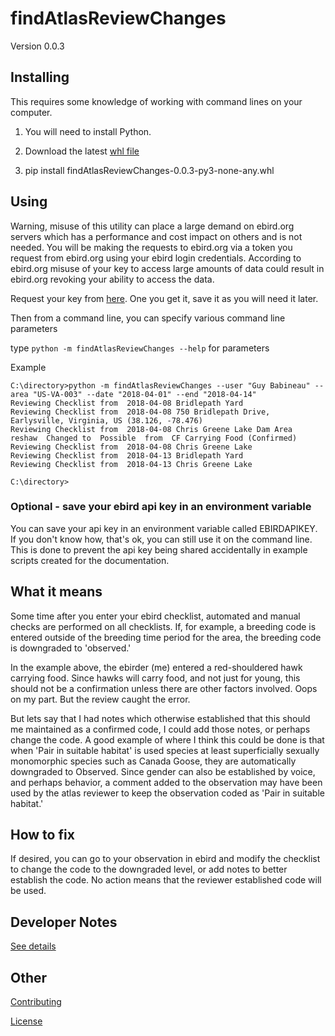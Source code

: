 # findAtlasReviewChanges

Version 0.0.3

## Installing

This requires some knowledge of working with command lines on your computer.

1. You will need to install Python.

1. Download the latest [whl file](https://github.com/gbabineau/findAtlasReviewChanges/blob/master/dist/findAtlasReviewChanges-0.0.3-py3-none-any.whl)

1. pip install findAtlasReviewChanges-0.0.3-py3-none-any.whl

## Using

Warning, misuse of this utility can place a large demand on ebird.org servers which has a performance and cost impact on others and is not needed. You will be making the requests to ebird.org via a token you request from ebird.org using your ebird login credentials. According to ebird.org misuse of your key to access large amounts of data could result in ebird.org revoking your ability to access the data.

Request your key from [here](https://ebird.org/api/keygen). One you get it, save it as you will need it later.

Then from a command line, you can specify various command line parameters

type `python -m findAtlasReviewChanges --help` for parameters

Example

```batch
C:\directory>python -m findAtlasReviewChanges --user "Guy Babineau" --area "US-VA-003" --date "2018-04-01" --end "2018-04-14"
Reviewing Checklist from  2018-04-08 Bridlepath Yard
Reviewing Checklist from  2018-04-08 750 Bridlepath Drive, Earlysville, Virginia, US (38.126, -78.476)
Reviewing Checklist from  2018-04-08 Chris Greene Lake Dam Area
reshaw  Changed to  Possible  from  CF Carrying Food (Confirmed)
Reviewing Checklist from  2018-04-08 Chris Greene Lake
Reviewing Checklist from  2018-04-13 Bridlepath Yard
Reviewing Checklist from  2018-04-13 Chris Greene Lake

C:\directory>
```

### Optional - save your ebird api key in an environment variable

You can save your api key in an environment variable called EBIRDAPIKEY. If you don't know how, that's ok, you can still use it on the command line. This is done to prevent the api key being shared accidentally in example scripts created for the documentation.

## What it means

Some time after you enter your ebird checklist, automated and manual checks are performed on all checklists. If, for example, a breeding code is
entered outside of the breeding time period for the area, the breeding code is downgraded to 'observed.'

In the example above, the ebirder (me) entered a red-shouldered hawk carrying food. Since hawks will carry food, and not just for young, this should not be a confirmation unless there are other factors involved. Oops on my part. But the review caught the error.

But lets say that I had notes which otherwise established that this should me maintained as a confirmed code, I could add those notes, or perhaps change the code. A good example of where I think this could be done is that when 'Pair in suitable habitat' is used species at least superficially sexually monomorphic species such as Canada Goose, they are automatically downgraded to Observed. Since gender can also be established by voice, and perhaps behavior, a comment added to the observation may have been used by the atlas reviewer to keep the observation coded as 'Pair in suitable habitat.'

## How to fix

If desired, you can go to your observation in ebird and modify the checklist to change the code to the downgraded level, or add notes to better establish the code. No action means that the reviewer established code will be used.

## Developer Notes

[See details](docs\developernotes.md)

## Other

[Contributing](CONTRIBUTING.md)

[License](LICENSE.md)
